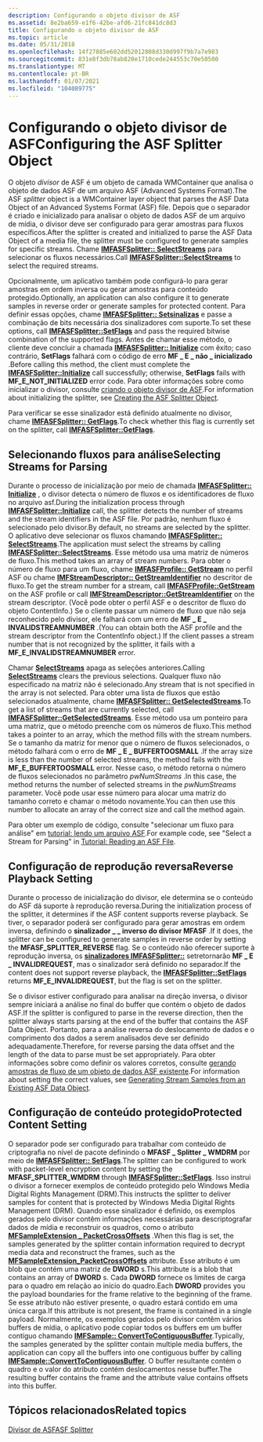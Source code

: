 ```yaml
---
description: Configurando o objeto divisor de ASF
ms.assetid: 8e2ba659-e1f6-42be-afd6-21fc841dc8d3
title: Configurando o objeto divisor de ASF
ms.topic: article
ms.date: 05/31/2018
ms.openlocfilehash: 14f27885e602dd52012808d330d997f9b7a7e983
ms.sourcegitcommit: 831e8f3db78ab820e1710cede244553c70e50500
ms.translationtype: MT
ms.contentlocale: pt-BR
ms.lasthandoff: 01/07/2021
ms.locfileid: "104089775"
---
```

# <a name="configuring-the-asf-splitter-object"></a><span data-ttu-id="5c289-103">Configurando o objeto divisor de ASF</span><span class="sxs-lookup"><span data-stu-id="5c289-103">Configuring the ASF Splitter Object</span></span>

<span data-ttu-id="5c289-104">O objeto *divisor* de ASF é um objeto de camada WMContainer que analisa o objeto de dados ASF de um arquivo ASF (Advanced Systems Format).</span><span class="sxs-lookup"><span data-stu-id="5c289-104">The ASF *splitter* object is a WMContainer layer object that parses the ASF Data Object of an Advanced Systems Format (ASF) file.</span></span> <span data-ttu-id="5c289-105">Depois que o separador é criado e inicializado para analisar o objeto de dados ASF de um arquivo de mídia, o divisor deve ser configurado para gerar amostras para fluxos específicos.</span><span class="sxs-lookup"><span data-stu-id="5c289-105">After the splitter is created and initialized to parse the ASF Data Object of a media file, the splitter must be configured to generate samples for specific streams.</span></span> <span data-ttu-id="5c289-106">Chame [**IMFASFSplitter:: SelectStreams**](/windows/desktop/api/wmcontainer/nf-wmcontainer-imfasfsplitter-selectstreams) para selecionar os fluxos necessários.</span><span class="sxs-lookup"><span data-stu-id="5c289-106">Call [**IMFASFSplitter::SelectStreams**](/windows/desktop/api/wmcontainer/nf-wmcontainer-imfasfsplitter-selectstreams) to select the required streams.</span></span>

<span data-ttu-id="5c289-107">Opcionalmente, um aplicativo também pode configurá-lo para gerar amostras em ordem inversa ou gerar amostras para conteúdo protegido.</span><span class="sxs-lookup"><span data-stu-id="5c289-107">Optionally, an application can also configure it to generate samples in reverse order or generate samples for protected content.</span></span> <span data-ttu-id="5c289-108">Para definir essas opções, chame [**IMFASFSplitter:: Setsinalizas**](/windows/desktop/api/wmcontainer/nf-wmcontainer-imfasfsplitter-setflags) e passe a combinação de bits necessária dos sinalizadores com suporte.</span><span class="sxs-lookup"><span data-stu-id="5c289-108">To set these options, call [**IMFASFSplitter::SetFlags**](/windows/desktop/api/wmcontainer/nf-wmcontainer-imfasfsplitter-setflags) and pass the required bitwise combination of the supported flags.</span></span> <span data-ttu-id="5c289-109">Antes de chamar esse método, o cliente deve concluir a chamada [**IMFASFSplitter:: Initialize**](/windows/desktop/api/wmcontainer/nf-wmcontainer-imfasfsplitter-initialize) com êxito; caso contrário, **SetFlags** falhará com o código de erro **MF \_ E \_ não \_ inicializado** .</span><span class="sxs-lookup"><span data-stu-id="5c289-109">Before calling this method, the client must complete the [**IMFASFSplitter::Initialize**](/windows/desktop/api/wmcontainer/nf-wmcontainer-imfasfsplitter-initialize) call successfully; otherwise, **SetFlags** fails with **MF\_E\_NOT\_INITIALIZED** error code.</span></span> <span data-ttu-id="5c289-110">Para obter informações sobre como inicializar o divisor, consulte [criando o objeto divisor de ASF](creating-the-asf-splitter-object.md).</span><span class="sxs-lookup"><span data-stu-id="5c289-110">For information about initializing the splitter, see [Creating the ASF Splitter Object](creating-the-asf-splitter-object.md).</span></span>

<span data-ttu-id="5c289-111">Para verificar se esse sinalizador está definido atualmente no divisor, chame [**IMFASFSplitter:: GetFlags**](/windows/desktop/api/wmcontainer/nf-wmcontainer-imfasfsplitter-getflags).</span><span class="sxs-lookup"><span data-stu-id="5c289-111">To check whether this flag is currently set on the splitter, call [**IMFASFSplitter::GetFlags**](/windows/desktop/api/wmcontainer/nf-wmcontainer-imfasfsplitter-getflags).</span></span>

## <a name="selecting-streams-for-parsing"></a><span data-ttu-id="5c289-112">Selecionando fluxos para análise</span><span class="sxs-lookup"><span data-stu-id="5c289-112">Selecting Streams for Parsing</span></span>

<span data-ttu-id="5c289-113">Durante o processo de inicialização por meio de chamada [**IMFASFSplitter:: Initialize**](/windows/desktop/api/wmcontainer/nf-wmcontainer-imfasfsplitter-initialize) , o divisor detecta o número de fluxos e os identificadores de fluxo no arquivo asf.</span><span class="sxs-lookup"><span data-stu-id="5c289-113">During the initialization process through [**IMFASFSplitter::Initialize**](/windows/desktop/api/wmcontainer/nf-wmcontainer-imfasfsplitter-initialize) call, the splitter detects the number of streams and the stream identifiers in the ASF file.</span></span> <span data-ttu-id="5c289-114">Por padrão, nenhum fluxo é selecionado pelo divisor.</span><span class="sxs-lookup"><span data-stu-id="5c289-114">By default, no streams are selected by the splitter.</span></span> <span data-ttu-id="5c289-115">O aplicativo deve selecionar os fluxos chamando [**IMFASFSplitter:: SelectStreams**](/windows/desktop/api/wmcontainer/nf-wmcontainer-imfasfsplitter-selectstreams).</span><span class="sxs-lookup"><span data-stu-id="5c289-115">The application must select the streams by calling [**IMFASFSplitter::SelectStreams**](/windows/desktop/api/wmcontainer/nf-wmcontainer-imfasfsplitter-selectstreams).</span></span> <span data-ttu-id="5c289-116">Esse método usa uma matriz de números de fluxo.</span><span class="sxs-lookup"><span data-stu-id="5c289-116">This method takes an array of stream numbers.</span></span> <span data-ttu-id="5c289-117">Para obter o número de fluxo para um fluxo, chame [**IMFASFProfile:: GetStream**](/windows/desktop/api/wmcontainer/nf-wmcontainer-imfasfprofile-getstream) no perfil ASF ou chame [**IMFStreamDescriptor:: GetStreamIdentifier**](/windows/desktop/api/mfidl/nf-mfidl-imfstreamdescriptor-getstreamidentifier) no descritor de fluxo.</span><span class="sxs-lookup"><span data-stu-id="5c289-117">To get the stream number for a stream, call [**IMFASFProfile::GetStream**](/windows/desktop/api/wmcontainer/nf-wmcontainer-imfasfprofile-getstream) on the ASF profile or call [**IMFStreamDescriptor::GetStreamIdentifier**](/windows/desktop/api/mfidl/nf-mfidl-imfstreamdescriptor-getstreamidentifier) on the stream descriptor.</span></span> <span data-ttu-id="5c289-118">(Você pode obter o perfil ASF e o descritor de fluxo do objeto ContentInfo.) Se o cliente passar um número de fluxo que não seja reconhecido pelo divisor, ele falhará com um erro de **MF \_ E \_ INVALIDSTREAMNUMBER** .</span><span class="sxs-lookup"><span data-stu-id="5c289-118">(You can obtain both the ASF profile and the stream descriptor from the ContentInfo object.) If the client passes a stream number that is not recognized by the splitter, it fails with a **MF\_E\_INVALIDSTREAMNUMBER** error.</span></span>

<span data-ttu-id="5c289-119">Chamar [**SelectStreams**](/windows/desktop/api/wmcontainer/nf-wmcontainer-imfasfsplitter-selectstreams) apaga as seleções anteriores.</span><span class="sxs-lookup"><span data-stu-id="5c289-119">Calling [**SelectStreams**](/windows/desktop/api/wmcontainer/nf-wmcontainer-imfasfsplitter-selectstreams) clears the previous selections.</span></span> <span data-ttu-id="5c289-120">Qualquer fluxo não especificado na matriz não é selecionado.</span><span class="sxs-lookup"><span data-stu-id="5c289-120">Any stream that is not specified in the array is not selected.</span></span> <span data-ttu-id="5c289-121">Para obter uma lista de fluxos que estão selecionados atualmente, chame [**IMFASFSplitter:: GetSelectedStreams**](/windows/desktop/api/wmcontainer/nf-wmcontainer-imfasfsplitter-getselectedstreams).</span><span class="sxs-lookup"><span data-stu-id="5c289-121">To get a list of streams that are currently selected, call [**IMFASFSplitter::GetSelectedStreams**](/windows/desktop/api/wmcontainer/nf-wmcontainer-imfasfsplitter-getselectedstreams).</span></span> <span data-ttu-id="5c289-122">Esse método usa um ponteiro para uma matriz, que o método preenche com os números de fluxo.</span><span class="sxs-lookup"><span data-stu-id="5c289-122">This method takes a pointer to an array, which the method fills with the stream numbers.</span></span> <span data-ttu-id="5c289-123">Se o tamanho da matriz for menor que o número de fluxos selecionados, o método falhará com o erro de **MF \_ E \_ BUFFERTOOSMALL** .</span><span class="sxs-lookup"><span data-stu-id="5c289-123">If the array size is less than the number of selected streams, the method fails with the **MF\_E\_BUFFERTOOSMALL** error.</span></span> <span data-ttu-id="5c289-124">Nesse caso, o método retorna o número de fluxos selecionados no parâmetro *pwNumStreams* .</span><span class="sxs-lookup"><span data-stu-id="5c289-124">In this case, the method returns the number of selected streams in the *pwNumStreams* parameter.</span></span> <span data-ttu-id="5c289-125">Você pode usar esse número para alocar uma matriz do tamanho correto e chamar o método novamente.</span><span class="sxs-lookup"><span data-stu-id="5c289-125">You can then use this number to allocate an array of the correct size and call the method again.</span></span>

<span data-ttu-id="5c289-126">Para obter um exemplo de código, consulte "selecionar um fluxo para análise" em [tutorial: lendo um arquivo ASF](tutorial--reading-an-asf-file.md).</span><span class="sxs-lookup"><span data-stu-id="5c289-126">For example code, see "Select a Stream for Parsing" in [Tutorial: Reading an ASF File](tutorial--reading-an-asf-file.md).</span></span>

## <a name="reverse-playback-setting"></a><span data-ttu-id="5c289-127">Configuração de reprodução reversa</span><span class="sxs-lookup"><span data-stu-id="5c289-127">Reverse Playback Setting</span></span>

<span data-ttu-id="5c289-128">Durante o processo de inicialização do divisor, ele determina se o conteúdo do ASF dá suporte à reprodução reversa.</span><span class="sxs-lookup"><span data-stu-id="5c289-128">During the initialization process of the splitter, it determines if the ASF content supports reverse playback.</span></span> <span data-ttu-id="5c289-129">Se tiver, o separador poderá ser configurado para gerar amostras em ordem inversa, definindo o **sinalizador \_ \_ inverso do divisor MFASF** .</span><span class="sxs-lookup"><span data-stu-id="5c289-129">If it does, the splitter can be configured to generate samples in reverse order by setting the **MFASF\_SPLITTER\_REVERSE** flag.</span></span> <span data-ttu-id="5c289-130">Se o conteúdo não oferecer suporte à reprodução inversa, os [**sinalizadores IMFASFSplitter::**](/windows/desktop/api/wmcontainer/nf-wmcontainer-imfasfsplitter-setflags) setretornarão **MF \_ E \_ INVALIDREQUEST**, mas o sinalizador será definido no separador.</span><span class="sxs-lookup"><span data-stu-id="5c289-130">If the content does not support reverse playback, the [**IMFASFSplitter::SetFlags**](/windows/desktop/api/wmcontainer/nf-wmcontainer-imfasfsplitter-setflags) returns **MF\_E\_INVALIDREQUEST**, but the flag is set on the splitter.</span></span>

<span data-ttu-id="5c289-131">Se o divisor estiver configurado para analisar na direção inversa, o divisor sempre iniciará a análise no final do buffer que contém o objeto de dados ASF.</span><span class="sxs-lookup"><span data-stu-id="5c289-131">If the splitter is configured to parse in the reverse direction, then the splitter always starts parsing at the end of the buffer that contains the ASF Data Object.</span></span> <span data-ttu-id="5c289-132">Portanto, para a análise reversa do deslocamento de dados e o comprimento dos dados a serem analisados deve ser definido adequadamente.</span><span class="sxs-lookup"><span data-stu-id="5c289-132">Therefore, for reverse parsing the data offset and the length of the data to parse must be set appropriately.</span></span> <span data-ttu-id="5c289-133">Para obter informações sobre como definir os valores corretos, consulte [gerando amostras de fluxo de um objeto de dados ASF existente](generating-stream-samples-from-an-existing-asf-data-object.md).</span><span class="sxs-lookup"><span data-stu-id="5c289-133">For information about setting the correct values, see [Generating Stream Samples from an Existing ASF Data Object](generating-stream-samples-from-an-existing-asf-data-object.md).</span></span>

## <a name="protected-content-setting"></a><span data-ttu-id="5c289-134">Configuração de conteúdo protegido</span><span class="sxs-lookup"><span data-stu-id="5c289-134">Protected Content Setting</span></span>

<span data-ttu-id="5c289-135">O separador pode ser configurado para trabalhar com conteúdo de criptografia no nível de pacote definindo o **MFASF \_ Splitter \_ WMDRM** por meio de [**IMFASFSplitter:: SetFlags**](/windows/desktop/api/wmcontainer/nf-wmcontainer-imfasfsplitter-setflags).</span><span class="sxs-lookup"><span data-stu-id="5c289-135">The splitter can be configured to work with packet-level encryption content by setting the **MFASF\_SPLITTER\_WMDRM** through [**IMFASFSplitter::SetFlags**](/windows/desktop/api/wmcontainer/nf-wmcontainer-imfasfsplitter-setflags).</span></span> <span data-ttu-id="5c289-136">Isso instrui o divisor a fornecer exemplos de conteúdo protegido pelo Windows Media Digital Rights Management (DRM).</span><span class="sxs-lookup"><span data-stu-id="5c289-136">This instructs the splitter to deliver samples for content that is protected by Windows Media Digital Rights Management (DRM).</span></span> <span data-ttu-id="5c289-137">Quando esse sinalizador é definido, os exemplos gerados pelo divisor contêm informações necessárias para descriptografar dados de mídia e reconstruir os quadros, como o atributo [**MFSampleExtension \_ PacketCrossOffsets**](mfsampleextension-packetcrossoffsets-attribute.md) .</span><span class="sxs-lookup"><span data-stu-id="5c289-137">When this flag is set, the samples generated by the splitter contain information required to decrypt media data and reconstruct the frames, such as the [**MFSampleExtension\_PacketCrossOffsets**](mfsampleextension-packetcrossoffsets-attribute.md) attribute.</span></span> <span data-ttu-id="5c289-138">Esse atributo é um blob que contém uma matriz de **DWORD** s.</span><span class="sxs-lookup"><span data-stu-id="5c289-138">This attribute is a blob that contains an array of **DWORD** s.</span></span> <span data-ttu-id="5c289-139">Cada **DWORD** fornece os limites de carga para o quadro em relação ao início do quadro.</span><span class="sxs-lookup"><span data-stu-id="5c289-139">Each **DWORD** provides you the payload boundaries for the frame relative to the beginning of the frame.</span></span> <span data-ttu-id="5c289-140">Se esse atributo não estiver presente, o quadro estará contido em uma única carga.</span><span class="sxs-lookup"><span data-stu-id="5c289-140">If this attribute is not present, the frame is contained in a single payload.</span></span> <span data-ttu-id="5c289-141">Normalmente, os exemplos gerados pelo divisor contêm vários buffers de mídia, o aplicativo pode copiar todos os buffers em um buffer contíguo chamando [**IMFSample:: ConvertToContiguousBuffer**](/windows/desktop/api/mfobjects/nf-mfobjects-imfsample-converttocontiguousbuffer).</span><span class="sxs-lookup"><span data-stu-id="5c289-141">Typically, the samples generated by the splitter contain multiple media buffers, the application can copy all the buffers into one contiguous buffer by calling [**IMFSample::ConvertToContiguousBuffer**](/windows/desktop/api/mfobjects/nf-mfobjects-imfsample-converttocontiguousbuffer).</span></span> <span data-ttu-id="5c289-142">O buffer resultante contém o quadro e o valor do atributo contém deslocamentos nesse buffer.</span><span class="sxs-lookup"><span data-stu-id="5c289-142">The resulting buffer contains the frame and the attribute value contains offsets into this buffer.</span></span>

## <a name="related-topics"></a><span data-ttu-id="5c289-143">Tópicos relacionados</span><span class="sxs-lookup"><span data-stu-id="5c289-143">Related topics</span></span>

<dl> <dt>

[<span data-ttu-id="5c289-144">Divisor de ASF</span><span class="sxs-lookup"><span data-stu-id="5c289-144">ASF Splitter</span></span>](asf-splitter.md)
</dt> </dl>

 

 



